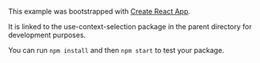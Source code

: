 This example was bootstrapped with [Create React App](https://github.com/facebook/create-react-app).

It is linked to the use-context-selection package in the parent directory for development purposes.

You can run `npm install` and then `npm start` to test your package.
